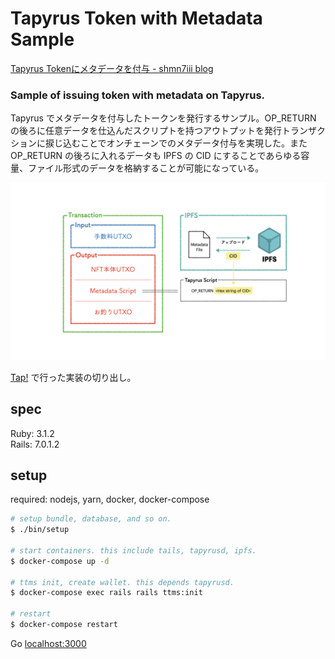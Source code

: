 # Tapyrus Token with Metadata Sample
[Tapyrus Tokenにメタデータを付与 - shmn7iii blog](https://blog.shmn7iii.net/tapyrus-token-metadata)

### Sample of issuing token with metadata on Tapyrus.

Tapyrus でメタデータを付与したトークンを発行するサンプル。OP_RETURN の後ろに任意データを仕込んだスクリプトを持つアウトプットを発行トランザクションに捩じ込むことでオンチェーンでのメタデータ付与を実現した。また OP_RETURN の後ろに入れるデータも IPFS の CID にすることであらゆる容量、ファイル形式のデータを格納することが可能になっている。

![fig1](./doc/fig1.jpeg)

[Tap!](https://github.com/shmn7iii/tap-api) で行った実装の切り出し。


## spec

Ruby: 3.1.2  
Rails: 7.0.1.2

## setup

required: nodejs, yarn, docker, docker-compose

```bash
# setup bundle, database, and so on.
$ ./bin/setup

# start containers. this include tails, tapyrusd, ipfs.
$ docker-compose up -d

# ttms init, create wallet. this depends tapyrusd.
$ docker-compose exec rails rails ttms:init

# restart
$ docker-compose restart
```

Go [localhost:3000](localhost:3000)
